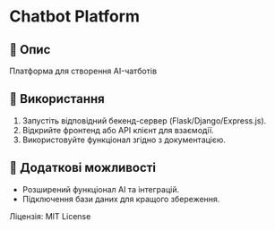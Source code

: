 # Chatbot Platform

## 📌 Опис
Платформа для створення AI-чатботів

## 🚀 Використання
1. Запустіть відповідний бекенд-сервер (Flask/Django/Express.js).
2. Відкрийте фронтенд або API клієнт для взаємодії.
3. Використовуйте функціонал згідно з документацією.

## 🔧 Додаткові можливості
- Розширений функціонал AI та інтеграцій.
- Підключення бази даних для кращого збереження.

Ліцензія: MIT License
